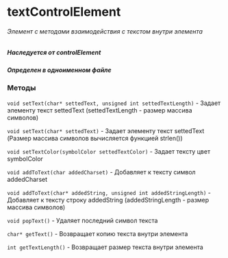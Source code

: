 # textControlElement
###### Элемент с методами взаимодействия с текстом внутри элемента
##### Наследуется от controlElement
##### Определен в одноименном файле


### Методы

`void setText(char* settedText, unsigned int settedTextLength)` - Задает элементу текст settedText (settedTextLength - размер массива символов)

`void setText(char* settedText)` - Задает элементу текст settedText (Размер массива символов вычисляется функцией strlen())

`void setTextColor(symbolColor settedTextColor)` - Задает тексту цвет symbolColor

`void addToText(char addedCharset)` - Добавляет к тексту символ addedCharset

`void addToText(char* addedString, unsigned int addedStringLength)` - Добавляет к тексту строку addedString (addedStringLength - размер массива символов)

`void popText()` - Удаляет последний символ текста

`char* getText()` - Возвращает копию текста внутри элемента

`int getTextLength()` - Возвращает размер текста внутри элемента





